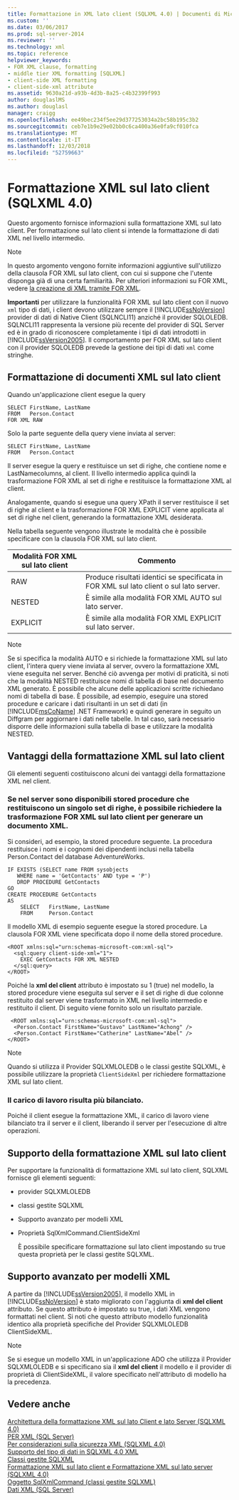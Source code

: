 ```yaml
---
title: Formattazione in XML lato client (SQLXML 4.0) | Documenti di Microsoft
ms.custom: ''
ms.date: 03/06/2017
ms.prod: sql-server-2014
ms.reviewer: ''
ms.technology: xml
ms.topic: reference
helpviewer_keywords:
- FOR XML clause, formatting
- middle tier XML formatting [SQLXML]
- client-side XML formatting
- client-side-xml attribute
ms.assetid: 9630a21d-a93b-4d3b-8a25-c4b32399f993
author: douglaslMS
ms.author: douglasl
manager: craigg
ms.openlocfilehash: ee49bec234f5ee29d377253034a2bc58b195c3b2
ms.sourcegitcommit: ceb7e1b9e29e02bb0c6ca400a36e0fa9cf010fca
ms.translationtype: MT
ms.contentlocale: it-IT
ms.lasthandoff: 12/03/2018
ms.locfileid: "52759663"
---
```

# <a name="client-side-xml-formatting-sqlxml-40"></a>Formattazione XML sul lato client (SQLXML 4.0)
  Questo argomento fornisce informazioni sulla formattazione XML sul lato client. Per formattazione sul lato client si intende la formattazione di dati XML nel livello intermedio.  
  
> [!NOTE]  
>  In questo argomento vengono fornite informazioni aggiuntive sull'utilizzo della clausola FOR XML sul lato client, con cui si suppone che l'utente disponga già di una certa familiarità. Per ulteriori informazioni su FOR XML, vedere [la creazione di XML tramite FOR XML](../../xml/for-xml-sql-server.md).  
  
 **Importanti** per utilizzare la funzionalità FOR XML sul lato client con il nuovo `xml` tipo di dati, i client devono utilizzare sempre il [!INCLUDE[ssNoVersion](../../../includes/ssnoversion-md.md)] provider di dati di Native Client (SQLNCLI11) anziché il provider SQLOLEDB. SQLNCLI11 rappresenta la versione più recente del provider di SQL Server ed è in grado di riconoscere completamente i tipi di dati introdotti in [!INCLUDE[ssVersion2005](../../../includes/ssversion2005-md.md)]. Il comportamento per FOR XML sul lato client con il provider SQLOLEDB prevede la gestione dei tipi di dati `xml` come stringhe.  
  
## <a name="formatting-xml-documents-on-the-client-side"></a>Formattazione di documenti XML sul lato client  
 Quando un'applicazione client esegue la query  
  
```  
SELECT FirstName, LastName  
FROM   Person.Contact  
FOR XML RAW  
```  
  
 Solo la parte seguente della query viene inviata al server:  
  
```  
SELECT FirstName, LastName  
FROM   Person.Contact  
```  
  
 Il server esegue la query e restituisce un set di righe, che contiene nome e LastNamecolumns, al client. Il livello intermedio applica quindi la trasformazione FOR XML al set di righe e restituisce la formattazione XML al client.  
  
 Analogamente, quando si esegue una query XPath il server restituisce il set di righe al client e la trasformazione FOR XML EXPLICIT viene applicata al set di righe nel client, generando la formattazione XML desiderata.  
  
 Nella tabella seguente vengono illustrate le modalità che è possibile specificare con la clausola FOR XML sul lato client.  
  
|Modalità FOR XML sul lato client|Commento|  
|-------------------------------|-------------|  
|RAW|Produce risultati identici se specificata in FOR XML sul lato client o sul lato server.|  
|NESTED|È simile alla modalità FOR XML AUTO sul lato server.|  
|EXPLICIT|È simile alla modalità FOR XML EXPLICIT sul lato server.|  
  
> [!NOTE]  
>  Se si specifica la modalità AUTO e si richiede la formattazione XML sul lato client, l'intera query viene inviata al server, ovvero la formattazione XML viene eseguita nel server. Benché ciò avvenga per motivi di praticità, si noti che la modalità NESTED restituisce nomi di tabella di base nel documento XML generato. È possibile che alcune delle applicazioni scritte richiedano nomi di tabella di base. È possibile, ad esempio, eseguire una stored procedure e caricare i dati risultanti in un set di dati (in [!INCLUDE[msCoName](../../../includes/msconame-md.md)] .NET Framework) e quindi generare in seguito un Diffgram per aggiornare i dati nelle tabelle. In tal caso, sarà necessario disporre delle informazioni sulla tabella di base e utilizzare la modalità NESTED.  
  
## <a name="benefits-of-client-side-xml-formatting"></a>Vantaggi della formattazione XML sul lato client  
 Gli elementi seguenti costituiscono alcuni dei vantaggi della formattazione XML nel client.  
  
### <a name="if-you-have-stored-procedures-on-the-server-that-return-a-single-rowset-you-can-request-client-side-for-xml-transformation-to-generate-an-xml"></a>Se nel server sono disponibili stored procedure che restituiscono un singolo set di righe, è possibile richiedere la trasformazione FOR XML sul lato client per generare un documento XML.  
 Si consideri, ad esempio, la stored procedure seguente. La procedura restituisce i nomi e i cognomi dei dipendenti inclusi nella tabella Person.Contact del database AdventureWorks.  
  
```  
IF EXISTS (SELECT name FROM sysobjects  
   WHERE name = 'GetContacts' AND type = 'P')  
   DROP PROCEDURE GetContacts  
GO  
CREATE PROCEDURE GetContacts  
AS  
    SELECT   FirstName, LastName  
    FROM     Person.Contact  
```  
  
 Il modello XML di esempio seguente esegue la stored procedure. La clausola FOR XML viene specificata dopo il nome della stored procedure.  
  
```  
<ROOT xmlns:sql="urn:schemas-microsoft-com:xml-sql">  
  <sql:query client-side-xml="1">  
    EXEC GetContacts FOR XML NESTED  
  </sql:query>  
</ROOT>  
```  
  
 Poiché la **xml del client** attributo è impostato su 1 (true) nel modello, la stored procedure viene eseguita sul server e il set di righe di due colonne restituito dal server viene trasformato in XML nel livello intermedio e restituito il client. Di seguito viene fornito solo un risultato parziale.  
  
```  
 <ROOT xmlns:sql="urn:schemas-microsoft-com:xml-sql">  
  <Person.Contact FirstName="Gustavo" LastName="Achong" />   
  <Person.Contact FirstName="Catherine" LastName="Abel" />  
</ROOT>  
```  
  
> [!NOTE]  
>  Quando si utilizza il Provider SQLXMLOLEDB o le classi gestite SQLXML, è possibile utilizzare la proprietà `ClientSideXml` per richiedere formattazione XML sul lato client.  
  
### <a name="the-workload-is-more-balanced"></a>Il carico di lavoro risulta più bilanciato.  
 Poiché il client esegue la formattazione XML, il carico di lavoro viene bilanciato tra il server e il client, liberando il server per l'esecuzione di altre operazioni.  
  
## <a name="supporting-client-side-xml-formatting"></a>Supporto della formattazione XML sul lato client  
 Per supportare la funzionalità di formattazione XML sul lato client, SQLXML fornisce gli elementi seguenti:  
  
-   provider SQLXMLOLEDB  
  
-   classi gestite SQLXML  
  
-   Supporto avanzato per modelli XML  
  
-   Proprietà SqlXmlCommand.ClientSideXml  
  
     È possibile specificare formattazione sul lato client impostando su true questa proprietà per le classi gestite SQLXML.  
  
## <a name="enhanced-xml-template-support"></a>Supporto avanzato per modelli XML  
 A partire da [!INCLUDE[ssVersion2005](../../../includes/ssversion2005-md.md)], il modello XML in [!INCLUDE[ssNoVersion](../../../includes/ssnoversion-md.md)] è stato migliorato con l'aggiunta di **xml del client** attributo. Se questo attributo è impostato su true, i dati XML vengono formattati nel client. Si noti che questo attributo modello funzionalità identico alla proprietà specifiche del Provider SQLXMLOLEDB ClientSideXML.  
  
> [!NOTE]  
>  Se si esegue un modello XML in un'applicazione ADO che utilizza il Provider SQLXMLOLEDB e si specificano sia il **xml del client** il modello e il provider di proprietà di ClientSideXML, il valore specificato nell'attributo di modello ha la precedenza.  
  
## <a name="see-also"></a>Vedere anche  
 [Architettura della formattazione XML sul lato Client e lato Server &#40;SQLXML 4.0&#41;](server-side-xml-formatting-sqlxml-4-0.md)   
 [PER XML &#40;SQL Server&#41;](../../xml/for-xml-sql-server.md)   
 [Per considerazioni sulla sicurezza XML &#40;SQLXML 4.0&#41;](../../sqlxml-annotated-xsd-schemas-xpath-queries/security/for-xml-security-considerations-sqlxml-4-0.md)   
 [Supporto del tipo di dati in SQLXML 4.0 XML](../xml-data-type-support-in-sqlxml-4-0.md)   
 [Classi gestite SQLXML](../../sqlxml-annotated-xsd-schemas-xpath-queries/net-framework-classes/sqlxml-4-0-net-framework-support-managed-classes.md)   
 [Formattazione XML sul lato client e Formattazione XML sul lato server &#40;SQLXML 4.0&#41;](client-side-vs-server-side-xml-formatting-sqlxml-4-0.md)   
 [Oggetto SqlXmlCommand &#40;classi gestite SQLXML&#41;](../../sqlxml-annotated-xsd-schemas-xpath-queries/net-framework-classes/sqlxml-managed-classes-sqlxmlcommand-object.md)   
 [Dati XML &#40;SQL Server&#41;](../../xml/xml-data-sql-server.md)  
  
  
